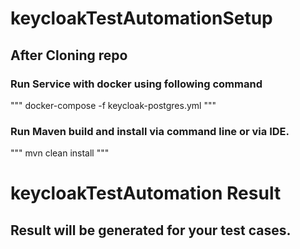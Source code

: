 # keycloakTestAutomationSetup

## After Cloning repo

### Run Service with docker using following command 
 """
 docker-compose -f keycloak-postgres.yml
 """
 
 ### Run Maven build and install via command line or via IDE.
 """
 mvn clean install
 """
 
 # keycloakTestAutomation Result
 
 ## Result will be generated for your test cases.
